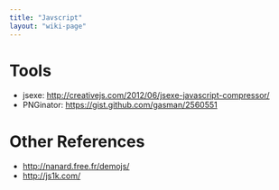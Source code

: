 ```yaml
---
title: "Javscript"
layout: "wiki-page"
---
```


# Tools
* jsexe: http://creativejs.com/2012/06/jsexe-javascript-compressor/
* PNGinator: https://gist.github.com/gasman/2560551

# Other References
* http://nanard.free.fr/demojs/
* http://js1k.com/
